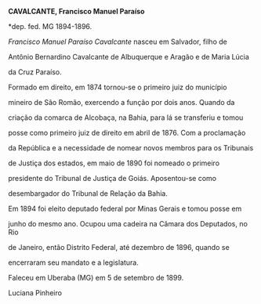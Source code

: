 **CAVALCANTE, Francisco Manuel Paraíso**



\*dep. fed. MG 1894-1896.



*Francisco Manuel Paraíso Cavalcante* nasceu em Salvador, filho de

Antônio Bernardino Cavalcante de Albuquerque e Aragão e de Maria Lúcia

da Cruz Paraíso.



Formado em direito, em 1874 tornou-se o primeiro juiz do município

mineiro de São Romão, exercendo a função por dois anos. Quando da

criação da comarca de Alcobaça, na Bahia, para lá se transferiu e tomou

posse como primeiro juiz de direito em abril de 1876. Com a proclamação

da República e a necessidade de nomear novos membros para os Tribunais

de Justiça dos estados, em maio de 1890 foi nomeado o primeiro

presidente do Tribunal de Justiça de Goiás. Aposentou-se como

desembargador do Tribunal de Relação da Bahia.



Em 1894 foi eleito deputado federal por Minas Gerais e tomou posse em

junho do mesmo ano. Ocupou uma cadeira na Câmara dos Deputados, no Rio

de Janeiro, então Distrito Federal, até dezembro de 1896, quando se

encerraram seu mandato e a legislatura.



Faleceu em Uberaba (MG) em 5 de setembro de 1899.



Luciana Pinheiro



